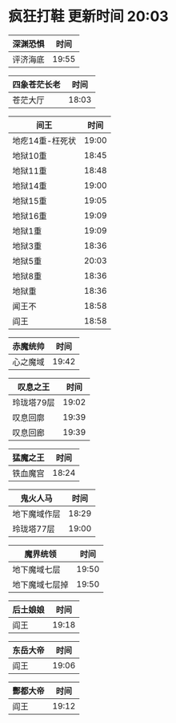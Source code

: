 # 疯狂打鞋 更新时间 20:03

| 深渊恐惧   | 时间    |
|--------|-------|
| 评济海底 | 19:55 |

| 四象苍茫长老   | 时间    |
|--------|-------|
| 苍茫大厅 | 18:03 |

| 间王   | 时间    |
|--------|-------|
| 地疙14重-枉死状 | 19:00 |
| 地狱10重 | 18:45 |
| 地狱11重 | 18:48 |
| 地狱14重 | 19:00 |
| 地狱15重 | 19:05 |
| 地狱16重 | 19:09 |
| 地狱1重 | 19:09 |
| 地狱3重 | 18:36 |
| 地狱5重 | 20:03 |
| 地狱8重 | 18:36 |
| 地狱重 | 18:36 |
| 闻王不 | 18:58 |
| 阎王 | 18:58 |

| 赤魔统帅   | 时间    |
|--------|-------|
| 心之魔域 | 19:42 |

| 叹息之王   | 时间    |
|--------|-------|
| 玲珑塔79层 | 19:02 |
| 叹息回廓 | 19:39 |
| 叹息回廊 | 19:39 |

| 猛魔之王   | 时间    |
|--------|-------|
| 铁血魔宫 | 18:24 |

| 鬼火人马   | 时间    |
|--------|-------|
| 地下魔域作层 | 18:29 |
| 玲珑塔77层 | 19:00 |

| 魔界统领   | 时间    |
|--------|-------|
| 地下魔域七层 | 19:50 |
| 地下魔域七层掉 | 19:50 |

| 后土娘娘   | 时间    |
|--------|-------|
| 阎王 | 19:18 |

| 东岳大帝   | 时间    |
|--------|-------|
| 阎王 | 19:06 |

| 酆都大帝   | 时间    |
|--------|-------|
| 阎王 | 19:12 |